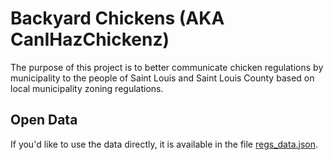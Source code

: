 # Backyard Chickens (AKA CanIHazChickenz)
The purpose of this project is to better communicate chicken regulations by municipality to the people of Saint Louis and Saint Louis County based on local municipality zoning regulations.

## Open Data
If you'd like to use the data directly, it is available in the file [regs_data.json](https://github.com/OpenDataSTL/backyard-chickens/blob/master/app/regs_data.json).